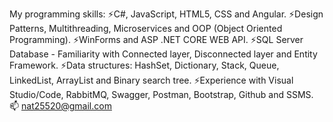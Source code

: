 
My programming skills:
⚡C#, JavaScript, HTML5, CSS and Angular.
⚡Design Patterns, Multithreading, Microservices and OOP (Object Oriented Programming).
⚡WinForms and ASP .NET CORE WEB API.
⚡SQL Server Database - Familiarity with Connected layer, Disconnected layer and Entity Framework.
⚡Data structures: HashSet, Dictionary, Stack, Queue, LinkedList, ArrayList and Binary search tree.
⚡Experience with Visual Studio/Code, RabbitMQ, Swagger, Postman, Bootstrap, Github and SSMS.
 📫 nat25520@gmail.com
<!--
**NatiaSva/NatiaSva** is a ✨ _special_ ✨ repository because its `README.md` (this file) appears on your GitHub profile.

Here are some ideas to get you started:

- 🔭 I’m currently working on ...
- 🌱 I’m currently learning ...
- 👯 I’m looking to collaborate on ...
- 🤔 I’m looking for help with ...
- 💬 Ask me about ...
- 📫 nat25520@gmail.com
- 😄 Pronouns: ...
- ⚡ Fun fact: ...
-->
